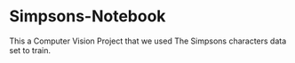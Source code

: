 # Simpsons-Notebook
This a Computer Vision Project that we used The Simpsons characters data set to train.

